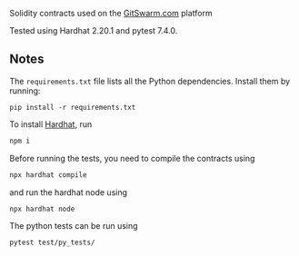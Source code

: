 Solidity contracts used on the [GitSwarm.com](https://gitswarm.com/) platform

Tested using Hardhat 2.20.1 and pytest 7.4.0.

## Notes
The `requirements.txt` file lists all the Python dependencies. Install them by running:

```pip install -r requirements.txt```

To install [Hardhat](https://hardhat.org/hardhat-runner/docs/getting-started#installation), run

```bash 
npm i
```

Before running the tests, you need to compile the contracts using 
```bash
npx hardhat compile
```
and run the hardhat node using 
```bash
npx hardhat node
```

The python tests can be run using
```bash
pytest test/py_tests/
```
